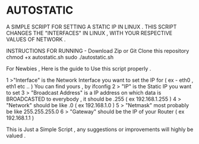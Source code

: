 # AUTOSTATIC

A SIMPLE SCRIPT FOR SETTING A STATIC IP IN LINUX . 
THIS SCRIPT CHANGES THE "INTERFACES" IN LINUX , WITH YOUR RESPECTIVE VALUES OF NETWORK . 

INSTRUCTIONS FOR RUNNING - 
Download Zip or Git Clone this repository 
chmod +x autostatic.sh 
sudo ./autostatic.sh 

For Newbies , Here is the guide to Use this script properly . 

1 >"Interface" is the Network Interface you want to set the IP for ( ex - eth0 , eth1 etc .. ) You can find yours , by ifconfig 
2 > "IP" is the Static IP you want to set 
3 > "Broadcast Address"  is a IP address on which data is BROADCASTED to everybody , it should be <First Three octets of IP>.255 ( ex 192.168.1.255 )
4 > "Network" should be like <First Three Octets Of IP>.0 ( ex 192.168.1.0 )
5 > "Netmask" most probably be like 255.255.255.0 
6 > "Gateway" should be the IP of your Router ( ex 192.168.1.1 )
  
  
  This is Just a Simple Script , any suggestions or improvements will highly be valued . 
